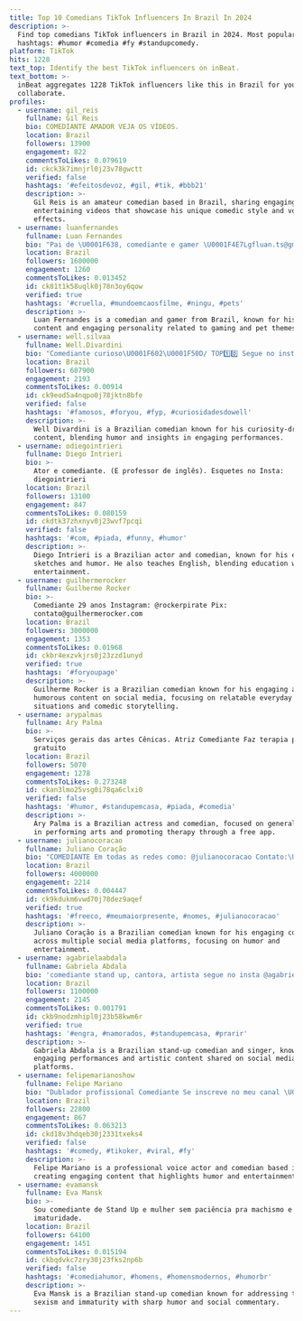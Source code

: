 ```yaml
---
title: Top 10 Comedians TikTok Influencers In Brazil In 2024
description: >-
  Find top comedians TikTok influencers in Brazil in 2024. Most popular
  hashtags: #humor #comedia #fy #standupcomedy.
platform: TikTok
hits: 1228
text_top: Identify the best TikTok influencers on inBeat.
text_bottom: >-
  inBeat aggregates 1228 TikTok influencers like this in Brazil for you to
  collaborate.
profiles:
  - username: gil_reis
    fullname: Gil Reis
    bio: COMEDIANTE AMADOR VEJA OS VÍDEOS.
    location: Brazil
    followers: 13900
    engagement: 822
    commentsToLikes: 0.079619
    id: ckck3k7imnjrl0j23v78gwctt
    verified: false
    hashtags: '#efeitosdevoz, #gil, #tik, #bbb21'
    description: >-
      Gil Reis is an amateur comedian based in Brazil, sharing engaging and
      entertaining videos that showcase his unique comedic style and voice
      effects.
  - username: luanfernandes
    fullname: Luan Fernandes
    bio: "Pai de \U0001F638, comediante e gamer \U0001F4E7Lgfluan.ts@gmail.com\U0001F4E7 \U0001F447\U0001F3FC\U0001F447\U0001F3FC"
    location: Brazil
    followers: 1600000
    engagement: 1260
    commentsToLikes: 0.013452
    id: ck81t1k58uqlk0j78n3oy6qow
    verified: true
    hashtags: '#cruella, #mundoemcaosfilme, #ningu, #pets'
    description: >-
      Luan Fernandes is a comedian and gamer from Brazil, known for his humorous
      content and engaging personality related to gaming and pet themes.
  - username: well.silvaa
    fullname: Well.Divardini
    bio: "Comediante curioso\U0001F602\U0001F50D/ TOP1️⃣0️⃣ Segue no insta CWB @well.divardini (2ª conta)"
    location: Brazil
    followers: 687900
    engagement: 2193
    commentsToLikes: 0.00914
    id: ck9eod5a4nqpo0j78jktn8bfe
    verified: false
    hashtags: '#famosos, #foryou, #fyp, #curiosidadesdowell'
    description: >-
      Well Divardini is a Brazilian comedian known for his curiosity-driven
      content, blending humor and insights in engaging performances.
  - username: odiegointrieri
    fullname: Diego Intrieri
    bio: >-
      Ator e comediante. (E professor de inglês). Esquetes no Insta:
      diegointrieri
    location: Brazil
    followers: 13100
    engagement: 847
    commentsToLikes: 0.080159
    id: ckdtk37zhxnyv0j23wvf7pcqi
    verified: false
    hashtags: '#com, #piada, #funny, #humor'
    description: >-
      Diego Intrieri is a Brazilian actor and comedian, known for his engaging
      sketches and humor. He also teaches English, blending education with
      entertainment.
  - username: guilhermerocker
    fullname: Guilherme Rocker
    bio: >-
      Comediante 29 anos Instagram: @rockerpirate Pix:
      contato@guilhermerocker.com
    location: Brazil
    followers: 3000000
    engagement: 1353
    commentsToLikes: 0.01968
    id: ckbr4exzvkjrs0j23zzd1unyd
    verified: true
    hashtags: '#foryoupage'
    description: >-
      Guilherme Rocker is a Brazilian comedian known for his engaging and
      humorous content on social media, focusing on relatable everyday
      situations and comedic storytelling.
  - username: arypalmas
    fullname: Áry Palma
    bio: >-
      Serviços gerais das artes Cênicas. Atriz Comediante Faz terapia por app
      gratuito
    location: Brazil
    followers: 5070
    engagement: 1278
    commentsToLikes: 0.273248
    id: ckan3lmo25vsg0i78qa6clxi0
    verified: false
    hashtags: '#humor, #standupemcasa, #piada, #comedia'
    description: >-
      Áry Palma is a Brazilian actress and comedian, focused on general services
      in performing arts and promoting therapy through a free app.
  - username: julianocoracao
    fullname: Juliano Coração
    bio: "COMEDIANTE Em todas as redes como: @julianocoracao Contato:\U0001F447"
    location: Brazil
    followers: 4000000
    engagement: 2214
    commentsToLikes: 0.004447
    id: ck9kdukm6vwd70j78dez9aqef
    verified: true
    hashtags: '#freeco, #meumaiorpresente, #nomes, #julianocoracao'
    description: >-
      Juliano Coração is a Brazilian comedian known for his engaging content
      across multiple social media platforms, focusing on humor and
      entertainment.
  - username: agabrielaabdala
    fullname: Gabriela Abdala
    bio: 'comediante stand up, cantora, artista segue no insta @agabrielaabdala'
    location: Brazil
    followers: 1100000
    engagement: 2145
    commentsToLikes: 0.001791
    id: ckb9nodzmhipl0j23b58kwm6r
    verified: true
    hashtags: '#engra, #namorados, #standupemcasa, #prarir'
    description: >-
      Gabriela Abdala is a Brazilian stand-up comedian and singer, known for her
      engaging performances and artistic content shared on social media
      platforms.
  - username: felipemarianoshow
    fullname: Felipe Mariano
    bio: "Dublador profissional Comediante Se inscreve no meu canal \U0001F3AC"
    location: Brazil
    followers: 22800
    engagement: 867
    commentsToLikes: 0.063213
    id: ckd18v3hdqeb30j2331txeks4
    verified: false
    hashtags: '#comedy, #tikoker, #viral, #fy'
    description: >-
      Felipe Mariano is a professional voice actor and comedian based in Brazil,
      creating engaging content that highlights humor and entertainment.
  - username: evamansk
    fullname: Eva Mansk
    bio: >-
      Sou comediante de Stand Up e mulher sem paciência pra machismo e
      imaturidade.
    location: Brazil
    followers: 64100
    engagement: 1451
    commentsToLikes: 0.015194
    id: ckbqdvkc7zry30j23fks2np6b
    verified: false
    hashtags: '#comediahumor, #homens, #homensmodernos, #humorbr'
    description: >-
      Eva Mansk is a Brazilian stand-up comedian known for addressing themes of
      sexism and immaturity with sharp humor and social commentary.
---
```


